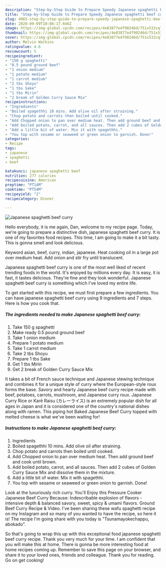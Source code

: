 ```yaml
---
description: "Step-by-Step Guide to Prepare Speedy Japanese spaghetti beef curry"
title: "Step-by-Step Guide to Prepare Speedy Japanese spaghetti beef curry"
slug: 4065-step-by-step-guide-to-prepare-speedy-japanese-spaghetti-beef-curry
date: 2020-09-09T10:08:17.646Z
image: https://img-global.cpcdn.com/recipes/4e83877e4f90246d/751x532cq70/japanese-spaghetti-beef-curry-recipe-main-photo.jpg
thumbnail: https://img-global.cpcdn.com/recipes/4e83877e4f90246d/751x532cq70/japanese-spaghetti-beef-curry-recipe-main-photo.jpg
cover: https://img-global.cpcdn.com/recipes/4e83877e4f90246d/751x532cq70/japanese-spaghetti-beef-curry-recipe-main-photo.jpg
author: Melvin Watkins
ratingvalue: 4.6
reviewcount: 5
recipeingredient:
- "150 g spaghetti"
- "0.5 pound ground beef"
- "1 onion medium"
- "1 potato medium"
- "1 carrot medium"
- "2 tbs Shoyu"
- "1 tbs Sake"
- "1 tbs Mirin"
- "2 break of Golden Curry Sauce Mix"
recipeinstructions:
- "Ingredients"
- "Boiled spagethhi 10 mins. Add olive oil after straining."
- "Chop potato and carrots then boiled until cooked."
- "Add Chopped onion to pan over medium heat. Then add ground beef and cook until brown."
- "Add boiled potato, carrot, and all sauces. Then add 2 cubes of Golden Curry Sauce Mix and dissolve them in the mixture."
- "Add a little bit of water. Mix it with spagethhi."
- "You top with sesame or seaweed or green onion to garnish. Done!"
categories:
- Recipe
tags:
- japanese
- spaghetti
- beef

katakunci: japanese spaghetti beef 
nutrition: 277 calories
recipecuisine: American
preptime: "PT14M"
cooktime: "PT54M"
recipeyield: "2"
recipecategory: Dinner

---
```



![Japanese spaghetti beef curry](https://img-global.cpcdn.com/recipes/4e83877e4f90246d/751x532cq70/japanese-spaghetti-beef-curry-recipe-main-photo.jpg)

Hello everybody, it is me again, Dan, welcome to my recipe page. Today, we're going to prepare a distinctive dish, japanese spaghetti beef curry. It is one of my favorites food recipes. This time, I am going to make it a bit tasty. This is gonna smell and look delicious.

Keyword asian, beef, curry, indian, japanese. Heat cooking oil in a large pot over medium heat. Add onion and stir fry until translucent.

Japanese spaghetti beef curry is one of the most well liked of recent trending foods in the world. It's enjoyed by millions every day. It is easy, it is fast, it tastes delicious. They're fine and they look wonderful. Japanese spaghetti beef curry is something which I've loved my entire life.


To get started with this recipe, we must first prepare a few ingredients. You can have japanese spaghetti beef curry using 9 ingredients and 7 steps. Here is how you cook that.

<!--inarticleads1-->

##### The ingredients needed to make Japanese spaghetti beef curry:

1. Take 150 g spaghetti
1. Make ready 0.5 pound ground beef
1. Take 1 onion medium
1. Prepare 1 potato medium
1. Take 1 carrot medium
1. Take 2 tbs Shoyu
1. Prepare 1 tbs Sake
1. Get 1 tbs Mirin
1. Get 2 break of Golden Curry Sauce Mix


It takes a bit of French sauce technique and Japanese stewing technique and combines it for a unique style of curry where the European-style roux forms the base. Savory and hearty Japanese beef curry recipe made with beef, potatoes, carrots, mushroom, and Japanese curry roux. Japanese Curry Rice or Karē Raisu (カレーライス) is an extremely popular dish for all ages in Japan and it is considered one of the country&#39;s national dishes along with ramen. This piping hot Baked Japanese Beef Curry topped with melted cheese is what we&#39;ve been waiting for! 

<!--inarticleads2-->

##### Instructions to make Japanese spaghetti beef curry:

1. Ingredients
1. Boiled spagethhi 10 mins. Add olive oil after straining.
1. Chop potato and carrots then boiled until cooked.
1. Add Chopped onion to pan over medium heat. Then add ground beef and cook until brown.
1. Add boiled potato, carrot, and all sauces. Then add 2 cubes of Golden Curry Sauce Mix and dissolve them in the mixture.
1. Add a little bit of water. Mix it with spagethhi.
1. You top with sesame or seaweed or green onion to garnish. Done!


Look at the luxuriously rich curry. You&#39;ll Enjoy this Pressure Cooker Japanese Beef Curry Because: Indescribable explosion of flavors - intensive depth &amp; balanced savory, sweet, spicy &amp; umami flavors. Ground Beef Curry Recipe &amp; Video. I&#39;ve been sharing these wafu spaghetti recipe on my Instagram and so many of you wanted to have the recipe, so here it is! The recipe I&#39;m going share with you today is &#34;Tsunamayokechappu, abokado&#34;. 

So that's going to wrap this up with this exceptional food japanese spaghetti beef curry recipe. Thank you very much for your time. I am confident that you will make this at home. There is gonna be more interesting food at home recipes coming up. Remember to save this page on your browser, and share it to your loved ones, friends and colleague. Thank you for reading. Go on get cooking!
